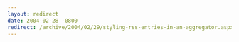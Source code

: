 ```yaml
---
layout: redirect
date: 2004-02-28 -0800
redirect: /archive/2004/02/29/styling-rss-entries-in-an-aggregator.aspx/
---
```

